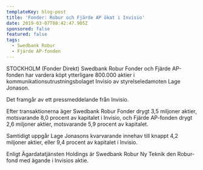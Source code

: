 ```yaml
---
templateKey: blog-post
title: 'Fonder: Robur och Fjärde AP ökat i Invisio'
date: 2019-03-07T08:42:47.905Z
sponsored: false
featured: false
tags:
  - Swedbank Robur
  - Fjärde AP-fonden
---
```

STOCKHOLM (Fonder Direkt) Swedbank Robur Fonder och Fjärde AP-fonden har vardera köpt ytterligare 800.000 aktier i kommunikationsutrustningsbolaget Invisio av styrelseledamoten Lage Jonason.



Det framgår av ett pressmeddelande från Invisio.



Efter transaktionerna äger Swedbank Robur Fonder drygt 3,5 miljoner aktier, motsvarande 8,0 procent av kapitalet i Invisio, och Fjärde AP-fonden drygt 2,6 miljoner aktier, motsvarande 5,9 procent av kapitalet.



Samtidigt uppgår Lage Jonasons kvarvarande innehav till knappt 4,2 miljoner aktier, eller 9,4 procent av kapitalet i Invisio.



Enligt Ägardatatjänsten Holdings är Swedbank Robur Ny Teknik den Robur-fond med ägande i Invisios aktie.
